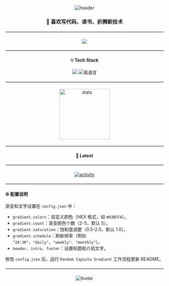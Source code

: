 <div align="center">

<!-- capsulate-header-start -->
<p>
  <img src="https://capsule-render.vercel.app/api?type=waving&height=200&section=header&fontSize=40&fontAlignY=35&text=%F0%9F%91%8B%20Hi%2C%20I%27m%20BlueSeagull&desc=Welcome%20to%20my%20GitHub&descAlignY=55&color=0:#a3bffa,25:#aed9e0,50:#b9e3c9,75:#c1e1c1,100:#d4f1f4125:#e0f7fa150:#f7c8dc175:#f5e1e6200:#fad1ce225:#e5e5fa250:#f0e3d6275:#d7d7f0" alt="header"/>
</p>
<!-- capsulate-header-end -->

<!-- intro-start -->
<h3 style="text-align: center;">
  🚀 喜欢写代码、读书、折腾新技术
</h3>
<!-- intro-end -->

<hr style="border: 1px solid #F8C8DC; margin: 20px 0;">

<!-- 联系方式 -->
<p>
  <a href="mailto:blueseagull@860411.xyz">
    <img src="https://img.shields.io/badge/📧%20Email-blueseagull@860411.xyz-D14836?style=flat-square&logo=gmail&logoColor=white"/>
  </a>
  <!-- 如需更多社交图标，把下面注释打开并替换链接 -->
  <!--
  <a href="https://twitter.com/YOUR_TWITTER" target="_blank">
    <img src="https://img.shields.io/badge/Twitter-1DA1F2?style=flat-square&logo=twitter&logoColor=white"/>
  </a>
  -->
</p>

<hr style="border: 1px solid #F8C8DC; margin: 20px 0;">

<!-- 技能标签 -->
<h4>💡 Tech Stack</h4>
<p>
  <img src="https://img.shields.io/badge/Python-3776AB?style=flat-square&logo=python&logoColor=white"/>
  <img src="https://img.shields.io/badge/易语言-0090ff?style=flat-square&logo=data:image/svg+xml;base64,PHN2ZyB4bWxucz0iaHR0cDovL3d3dy53My5vcmcvMjAwMC9zdmciIHdpZHRoPSIyNCIgaGVpZ2h0PSI2NCIgdmlld0JveD0iMCAwIDI0IDI0Ij48cGF0aCBmaWxsPSIjZmZmIiBkPSJNMiAyaDIwdjIwSDJWMmptMiAyaDE2djE2SDR2LTE2em0zIDN2MTBoMTBWN0g3em0yIDZoNlY5SDl2NHoiLz48L3N2Zz4=&logoColor=white" alt="易语言"/>
</p>

<hr style="border: 1px solid #F8C8DC; margin: 20px 0;">

<!-- GitHub 统计 -->
<!-- github-stats-start -->
<p>
  <img height="160" src="https://github-readme-stats-bay.vercel.app/api?username=BlueSeagull-CHN&hide_title=true&hide_border=true&show_icons=true&include_all_commits=true&line_height=21&bg_color=0,a3bffa,aed9e0,b9e3c9,c1e1c1,d4f1f4,e0f7fa,f7c8dc,f5e1e6,fad1ce,e5e5fa,f0e3d6,d7d7f0&theme=graywhite" alt="stats"/>
</p>
<!-- github-stats-end -->

<hr style="border: 1px solid #F8C8DC; margin: 20px 0;">

<!-- 最新博客 / 项目 -->
<h4>📌 Latest</h4>

<hr style="border: 1px solid #F8C8DC; margin: 20px 0;">
<!-- activity-start -->
<p>
  <a href="https://github.com/BlueSeagull-CHN?tab=repositories" target="_blank">
    <img src="https://github-readme-activity-graph.vercel.app/graph?username=BlueSeagull-CHN&bg_color=ffffff&color=708090&line=4c8bf5&point=ff6b6b&area=true&area_color=f0f8ff&v=2" alt="activity"/>
  </a>
</p>
<!-- activity-end -->

</div>

<hr style="border: 1px solid #F8C8DC; margin: 20px 0;">

<!-- 配置说明部分改为左对齐 -->
<div align="left">

<h4>⚙️ 配置说明</h4>
<p>
  渐变和文字设置在 <code>config.json</code> 中：
</p>
<ul>
  <li><code>gradient.colors</code>：自定义颜色（HEX 格式，如 <code>#A3BFFA</code>）。</li>
  <li><code>gradient.count</code>：渐变颜色个数（2-5，默认 5）。</li>
  <li><code>gradient.saturation</code>：饱和度调整（0.5-2.0，默认 1.0）。</li>
  <li><code>gradient.schedule</code>：刷新频率（例如 <code>"24:30"</code>、<code>"daily"</code>、<code>"weekly"</code>、<code>"monthly"</code>）。</li>
  <li><code>header</code>、<code>intro</code>、<code>footer</code>：设置标题和介绍文字。</li>
</ul>
<p>
  修改 <code>config.json</code> 后，运行 <code>Random Capsule Gradient</code> 工作流程更新 README。
</p>

</div>

<hr style="border: 1px solid #F8C8DC; margin: 20px 0;">

<div align="center">

<!-- capsulate-footer-start -->
<p>
  <img src="https://capsule-render.vercel.app/api?type=waving&height=100&section=footer&color=0:#a3bffa,25:#aed9e0,50:#b9e3c9,75:#c1e1c1,100:#d4f1f4125:#e0f7fa150:#f7c8dc175:#f5e1e6200:#fad1ce225:#e5e5fa250:#f0e3d6275:#d7d7f0" alt="footer"/>
</p>
<!-- capsulate-footer-end -->

</div>
